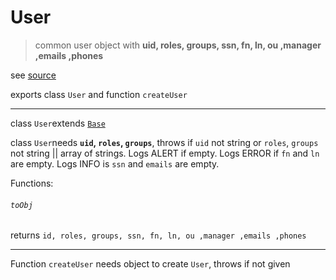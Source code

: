
# User

> common user object with **uid, roles, groups, ssn, fn, ln, ou ,manager ,emails ,phones**

see [source](../../../../src/server/classes/base/user.mjs)

exports class `User` and function `createUser`

----

class `User`extends [`Base`](./base.md)

class `User`needs **`uid`, `roles`, `groups`**,
throws if `uid` not string or `roles`, `groups` not string || array of strings. 
Logs ALERT if empty.
Logs ERROR if `fn` and `ln` are empty.
Logs INFO is `ssn` and `emails` are empty.  


Functions:
###### `toObj` 
returns `id, roles, groups, ssn, fn, ln, ou ,manager ,emails ,phones`

----

Function `createUser` needs object to create `User`, throws if not given
